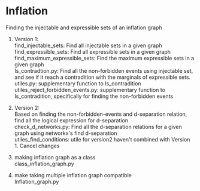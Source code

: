 # Inflation
Finding the injectable and expressible sets of an inflation graph

1. Version 1: <br />
find_injectable_sets: Find all injectable sets in a given graph<br />
find_expressible_sets: Find all expressible sets in a given graph<br />
find_maximum_expressible_sets: Find the maximum expressible sets in a given graph<br />
Is_contradtion.py: Find all the non-forbidden events using injectable set, and see if it reach a contradition with the marginals of expressible sets. 
utiles.py: supplementary function to Is_contradition<br />
utiles_reject_forbidden_events.py: supplementary function to Is_contradition, specifically for finding the non-forbidden events<br />

2. Version 2: <br />
Based on finding the non-forbidden-events and d-separation relation, find all the logical expression for d-separation <br />
check_d_networks.py: Find all the d-separation relations for a given graph using networkx's find d-separation <br />
utiles_find_conditions: utile for version2 haven't combined with Version 1. Cancel changes <br />


3. making inflation graph as a class <br />
class_inflation_graph.py <br />

4. make taking multiple inflation graph compatible <br />
Inflation_graph.py <br />

